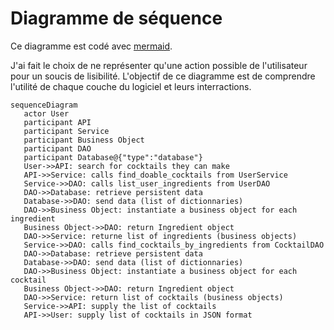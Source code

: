 # Diagramme de séquence

Ce diagramme est codé avec [mermaid](https://mermaid.js.org/syntax/stateDiagram.html).

J'ai fait le choix de ne représenter qu'une action possible de l'utilisateur pour un soucis de lisibilité.
L'objectif de ce diagramme est de comprendre l'utilité de chaque couche du logiciel et leurs interractions.

```mermaid
sequenceDiagram
   actor User
   participant API
   participant Service
   participant Business Object
   participant DAO
   participant Database@{"type":"database"}
   User->>API: search for cocktails they can make
   API->>Service: calls find_doable_cocktails from UserService
   Service->>DAO: calls list_user_ingredients from UserDAO
   DAO->>Database: retrieve persistent data
   Database->>DAO: send data (list of dictionnaries)
   DAO->>Business Object: instantiate a business object for each ingredient
   Business Object->>DAO: return Ingredient object
   DAO->>Service: returne list of ingredients (business objects)
   Service->>DAO: calls find_cocktails_by_ingredients from CocktailDAO
   DAO->>Database: retrieve persistent data
   Database->>DAO: send data (list of dictionnaries)
   DAO->>Business Object: instantiate a business object for each cocktail
   Business Object->>DAO: return Ingredient object
   DAO->>Service: return list of cocktails (business objects)
   Service->>API: supply the list of cocktails
   API->>User: supply list of cocktails in JSON format
```